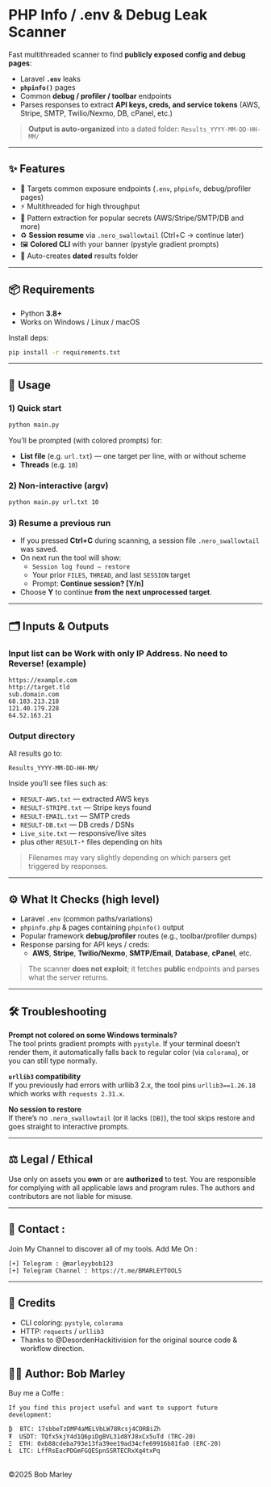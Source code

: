 # PHP Info / .env & Debug Leak Scanner

Fast multithreaded scanner to find **publicly exposed config and debug pages**:
- Laravel **`.env`** leaks
- **`phpinfo()`** pages
- Common **debug / profiler / toolbar** endpoints
- Parses responses to extract **API keys, creds, and service tokens** (AWS, Stripe, SMTP, Twilio/Nexmo, DB, cPanel, etc.)

> **Output is auto-organized** into a dated folder: `Results_YYYY-MM-DD-HH-MM/`

---

## ✨ Features
- 🔎 Targets common exposure endpoints (`.env`, `phpinfo`, debug/profiler pages)
- ⚡ Multithreaded for high throughput
- 🧠 Pattern extraction for popular secrets (AWS/Stripe/SMTP/DB and more)
- ♻️ **Session resume** via `.nero_swallowtail` (Ctrl+C → continue later)
- 🖼️ **Colored CLI** with your banner (pystyle gradient prompts)
- 📁 Auto-creates **dated** results folder

---

## 📦 Requirements
- Python **3.8+**
- Works on Windows / Linux / macOS

Install deps:
```bash
pip install -r requirements.txt
```

---

## 🚀 Usage

### 1) Quick start
```bash
python main.py
```
You’ll be prompted (with colored prompts) for:
- **List file** (e.g. `url.txt`) — one target per line, with or without scheme
- **Threads** (e.g. `10`)

### 2) Non-interactive (argv)
```bash
python main.py url.txt 10
```

### 3) Resume a previous run
- If you pressed **Ctrl+C** during scanning, a session file `.nero_swallowtail` was saved.
- On next run the tool will show:
  - `Session log found — restore`
  - Your prior `FILES`, `THREAD`, and last `SESSION` target
  - Prompt: **Continue session? [Y/n]**
- Choose **Y** to continue **from the next unprocessed target**.

---

## 🗂️ Inputs & Outputs

### Input list can be Work with only IP Address. No need to Reverse! (example)
```
https://example.com
http://target.tld
sub.domain.com
68.183.213.218
121.40.179.228
64.52.163.21
```

### Output directory
All results go to:
```
Results_YYYY-MM-DD-HH-MM/
```
Inside you’ll see files such as:
- `RESULT-AWS.txt` — extracted AWS keys
- `RESULT-STRIPE.txt` — Stripe keys found
- `RESULT-EMAIL.txt` — SMTP creds
- `RESULT-DB.txt` — DB creds / DSNs
- `Live_site.txt` — responsive/live sites
- plus other `RESULT-*` files depending on hits

> Filenames may vary slightly depending on which parsers get triggered by responses.

---

## ⚙️ What It Checks (high level)
- Laravel `.env` (common paths/variations)
- `phpinfo.php` & pages containing `phpinfo()` output
- Popular framework **debug/profiler** routes (e.g., toolbar/profiler dumps)
- Response parsing for API keys / creds:
  - **AWS**, **Stripe**, **Twilio/Nexmo**, **SMTP/Email**, **Database**, **cPanel**, etc.

> The scanner **does not exploit**; it fetches **public** endpoints and parses what the server returns.

---

## 🛠️ Troubleshooting

**Prompt not colored on some Windows terminals?**  
The tool prints gradient prompts with `pystyle`. If your terminal doesn’t render them, it automatically falls back to regular color (via `colorama`), or you can still type normally.

**`urllib3` compatibility**  
If you previously had errors with urllib3 2.x, the tool pins `urllib3==1.26.18` which works with `requests 2.31.x`.

**No session to restore**  
If there’s no `.nero_swallowtail` (or it lacks `[DB]`), the tool skips restore and goes straight to interactive prompts.

---

## ⚖️ Legal / Ethical
Use only on assets you **own** or are **authorized** to test. You are responsible for complying with all applicable laws and program rules. The authors and contributors are not liable for misuse.

---

📧 Contact :
------
Join My Channel to discover all of my tools. Add Me On : 
```
[+] Telegram : @marleyybob123
[+] Telegram Channel : https://t.me/BMARLEYTOOLS
```

---

## 💬 Credits
- CLI coloring: `pystyle`, `colorama`
- HTTP: `requests` / `urllib3`
- Thanks to @DesordenHackitivision for the original source code & workflow direction.

👨‍💻 Author: Bob Marley
------
Buy me a Coffe :
```
If you find this project useful and want to support future development:

₿  BTC: 17sbbeTzDMP4aMELVbLW78Rcsj4CDRBiZh
₮  USDT: TQfx5kjY4d1Q6piDgBVL31d8YJ8xCx5uTd (TRC-20)
Ξ  ETH: 0xb88cdeba793e13fa39ee19ad34cfe69916b81fa0 (ERC-20)
Ł  LTC: LffRsEacPDGmFGQESpnSSRTECRxXq4txPq
```
<br>©2025 Bob Marley
